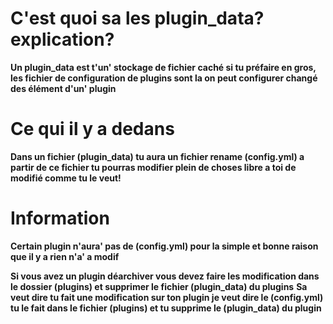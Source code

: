 # C'est quoi sa les plugin_data? explication?

__Un plugin_data est t'un' stockage de fichier caché si tu préfaire en gros, les fichier de configuration de plugins sont la on peut configurer changé des élément d'un' plugin__

# Ce qui il y a dedans

__Dans un fichier (plugin_data) tu aura un fichier rename (config.yml) a partir de ce fichier tu pourras modifier plein de choses libre a toi de modifié comme tu le veut!__

# Information 

__Certain plugin n'aura' pas de (config.yml) pour la simple et bonne raison que il y a rien n'a' a modif__

__Si vous avez un plugin déarchiver vous devez faire les modification dans le dossier (plugins) et supprimer le fichier (plugin_data) du plugins__
__Sa veut dire tu fait une modification sur ton plugin je veut dire le (config.yml) tu le fait dans le fichier (plugins) et tu supprime le (plugin_data) du plugin__
